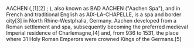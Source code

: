 AACHEN (,[1][2] ; ), also known as BAD AACHEN ("Aachen Spa"), and in French and traditional English as AIX-LA-CHAPELLE, is a spa and border city[3] in North Rhine-Westphalia, Germany. Aachen developed from a Roman settlement and spa, subsequently becoming the preferred medieval Imperial residence of Charlemagne,[4] and, from 936 to 1531, the place where 31 Holy Roman Emperors were crowned Kings of the Germans.[5]
